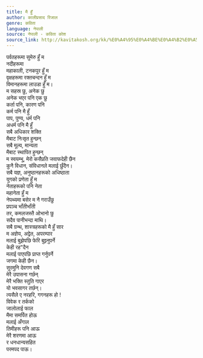 ```yaml
---
title: मै हुँ
author: कालीप्रसाद रिजाल
genre: कविता
language: नेपाली
source: नेपाली - कविता कोश
source_link: http://kavitakosh.org/kk/%E0%A4%95%E0%A4%BE%E0%A4%B2%E0%A5%80%E0%A4%AA%E0%A5%8D%E0%A4%B0%E0%A4%B8%E0%A4%BE%E0%A4%A6_%E0%A4%B0%E0%A4%BF%E0%A4%9C%E0%A4%BE%E0%A4%B2
---
```


पर्वतहरूमा सुमेरु हुँ म  
नदीहरूमा  
महाकाली, टनकपुर हुँ म  
वृक्षहरूमा रक्तचन्दन हुँ म  
विमानहरूमा लाउडा हुँ म।  
म सहस्र छु, अनेक छु  
अनेक भएर पनि एक छु  
कर्ता पनि, कारण पनि  
कर्म पनि मै हुँ  
पाप, पुण्य, धर्म पनि  
अधर्म पनि मै हुँ  
सबै अधिकार शक्ति  
मैबाट निःसृत हुन्छन्  
सबै मूल्य, मान्यता  
मैबाट स्थापित हुन्छन्  
म स्वयम्भू, मेरो कसैप्रति जवाफदेही छैन  
कुनै विधान, संविधानले मलाई छुँदैन।  
सबै यज्ञ, अनुष्ठानहरूको अधिष्ठाता  
युगको प्रणेता हुँ म  
नेताहरूको पनि नेता  
महानेता हुँ म  
नेपथ्यमा बसेर म नै गराउँछु  
प्रपञ्च भाँतीभाँती  
तर, कमलजस्तै ओभानो छु  
सदैव पानीभन्दा माथि।  
सबै ग्रन्थ, शास्त्रहरूको मै हुँ सार  
म अज्ञेय, अद्वेत, अपरम्पार  
मलाई बुझेपछि फेरि बुझ्नुपर्ने  
केही रह"दैन  
मलाई पाएपछि प्राप्त गर्नुपर्ने  
जगमा केही छैन।  
सुरमुनि देवगण सबै  
मेरै उपासना गर्छन्  
मेरै भक्ति स्तुति गाएर  
यो भवसागर तर्छन्।  
त्यसैले ए नरहरि, गगनहरू हो !  
विवेक र तर्कको  
जालोलाई फाल  
मैमा समर्पित होऊ  
मलाई अँगाल  
तिमीहरू पनि आऊ  
मेरै शरणमा आऊ  
र धनधान्यसहित  
परमपद पाऊ।
